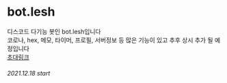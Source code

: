 
# bot.lesh
디스코드 다기능 봇인 bot.lesh입니다<br>
코로나, hex, 메모, 타이머, 프로필, 서버정보 등 많은 기능이 있고 추후 상시 추가 될 예정입니다<br>
[초대링크](https://discord.com/api/oauth2/authorize?client_id=921288443869396992&permissions=8&scope=bot)
###### 2021.12.18 start

